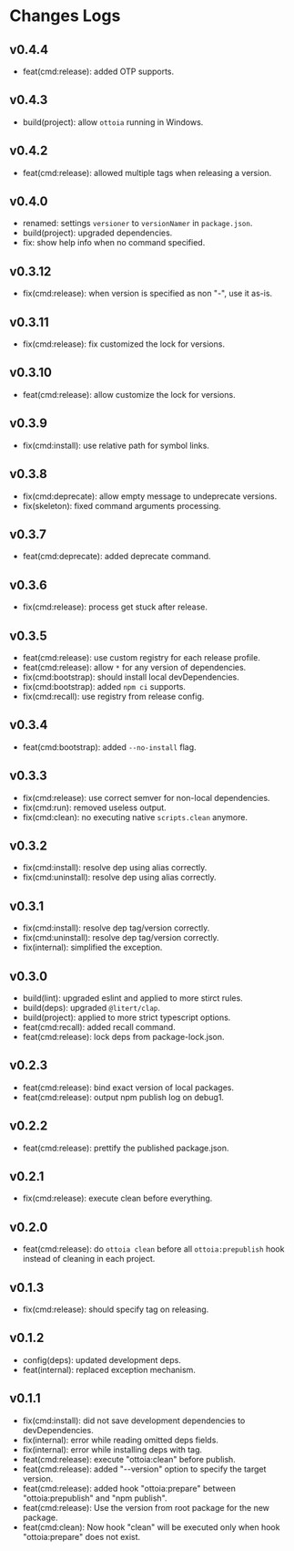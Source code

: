 # Changes Logs

## v0.4.4

- feat(cmd:release): added OTP supports.

## v0.4.3

- build(project): allow `ottoia` running in Windows.

## v0.4.2

- feat(cmd:release): allowed multiple tags when releasing a version.

## v0.4.0

-   renamed: settings `versioner` to `versionNamer` in `package.json`.
-   build(project): upgraded dependencies.
-   fix: show help info when no command specified.

## v0.3.12

-   fix(cmd:release): when version is specified as non "-", use it as-is.

## v0.3.11

-   fix(cmd:release): fix customized the lock for versions.

## v0.3.10

-   feat(cmd:release): allow customize the lock for versions.

## v0.3.9

-   fix(cmd:install): use relative path for symbol links.

## v0.3.8

-   fix(cmd:deprecate): allow empty message to undeprecate versions.
-   fix(skeleton): fixed command arguments processing.

## v0.3.7

-   feat(cmd:deprecate): added deprecate command.

## v0.3.6

-   fix(cmd:release): process get stuck after release.

## v0.3.5

-   feat(cmd:release): use custom registry for each release profile.
-   feat(cmd:release): allow `*` for any version of dependencies.
-   fix(cmd:bootstrap): should install local devDependencies.
-   fix(cmd:bootstrap): added `npm ci` supports.
-   fix(cmd:recall): use registry from release config.

## v0.3.4

-   feat(cmd:bootstrap): added `--no-install` flag.

## v0.3.3

-   fix(cmd:release): use correct semver for non-local dependencies.
-   fix(cmd:run): removed useless output.
-   fix(cmd:clean): no executing native `scripts.clean` anymore.

## v0.3.2

-   fix(cmd:install): resolve dep using alias correctly.
-   fix(cmd:uninstall): resolve dep using alias correctly.

## v0.3.1

-   fix(cmd:install): resolve dep tag/version correctly.
-   fix(cmd:uninstall): resolve dep tag/version correctly.
-   fix(internal): simplified the exception.

## v0.3.0

-   build(lint): upgraded eslint and applied to more stirct rules.
-   build(deps): upgraded `@litert/clap`.
-   build(project): applied to more strict typescript options.
-   feat(cmd:recall): added recall command.
-   feat(cmd:release): lock deps from package-lock.json.

## v0.2.3

-   feat(cmd:release): bind exact version of local packages.
-   feat(cmd:release): output npm publish log on debug1.

## v0.2.2

-   feat(cmd:release): prettify the published package.json.

## v0.2.1

-   fix(cmd:release): execute clean before everything.

## v0.2.0

-   feat(cmd:release): do `ottoia clean` before all `ottoia:prepublish` hook instead of cleaning in
    each project.

## v0.1.3

- fix(cmd:release): should specify tag on releasing.

## v0.1.2

- config(deps): updated development deps.
- feat(internal): replaced exception mechanism.

## v0.1.1

- fix(cmd:install): did not save development dependencies to devDependencies.
- fix(internal): error while reading omitted deps fields.
- fix(internal): error while installing deps with tag.
- feat(cmd:release): execute "ottoia:clean" before publish.
- feat(cmd:release): added "--version" option to specify the target version.
- feat(cmd:release): added hook "ottoia:prepare" between "ottoia:prepublish" and "npm publish".
- feat(cmd:release): Use the version from root package for the new package.
- feat(cmd:clean): Now hook "clean" will be executed only when hook "ottoia:prepare" does not exist.

